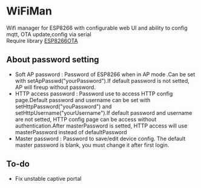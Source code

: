 # WiFiMan
Wifi manager for ESP8266 with configurable web UI and ability to config mqtt, OTA update,config via serial   
Require library <a href="https://github.com/ChipTechno/ESP8266OTA">ESP8266OTA</a>

## About password setting
- Soft AP password : Password of ESP8266 when in AP mode .Can be set with setApPasswd("yourPassword").If default password is not setted, AP will fireup without password.
- HTTP access password : Password use to access HTTP config page.Default password and username can be set with setHttpPassword("youPassword") and setHttpUsername("yourUsername").If default password and username are not setted, HTTP config page can be access without authentication.After masterPassword is setted, HTTP access will use masterPassword instead of defaultPassword
- Master password : Password to save/edit device config. The default master password is blank, you must change it after first login.


## To-do
- Fix unstable captive portal